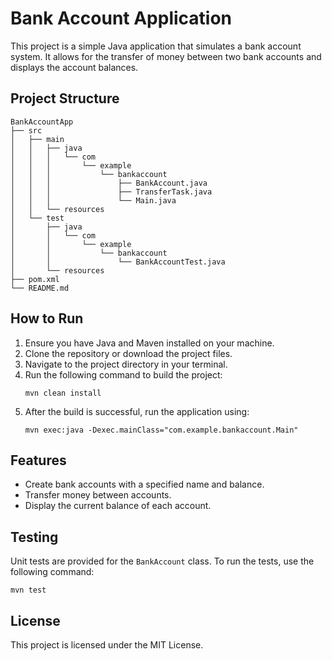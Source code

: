 # Bank Account Application

This project is a simple Java application that simulates a bank account system. It allows for the transfer of money between two bank accounts and displays the account balances.

## Project Structure

```
BankAccountApp
├── src
│   ├── main
│   │   ├── java
│   │   │   └── com
│   │   │       └── example
│   │   │           └── bankaccount
│   │   │               ├── BankAccount.java
│   │   │               ├── TransferTask.java
│   │   │               └── Main.java
│   │   └── resources
│   └── test
│       ├── java
│       │   └── com
│       │       └── example
│       │           └── bankaccount
│       │               └── BankAccountTest.java
│       └── resources
├── pom.xml
└── README.md
```

## How to Run

1. Ensure you have Java and Maven installed on your machine.
2. Clone the repository or download the project files.
3. Navigate to the project directory in your terminal.
4. Run the following command to build the project:
   ```
   mvn clean install
   ```
5. After the build is successful, run the application using:
   ```
   mvn exec:java -Dexec.mainClass="com.example.bankaccount.Main"
   ```

## Features

- Create bank accounts with a specified name and balance.
- Transfer money between accounts.
- Display the current balance of each account.

## Testing

Unit tests are provided for the `BankAccount` class. To run the tests, use the following command:
```
mvn test
```

## License

This project is licensed under the MIT License.
